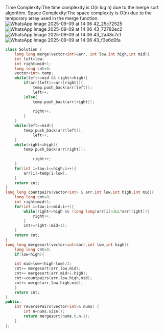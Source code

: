 Time Complexity:The time complexity is O(n log n) due to the merge sort algorithm.
Space Complexity:The space complexity is O(n) due to the temporary array used in the merge function.
![WhatsApp Image 2025-09-09 at 14 06 42_25c72525](https://github.com/user-attachments/assets/3b671bd1-16ac-4728-a952-c70b9fc165b9)
![WhatsApp Image 2025-09-09 at 14 06 43_72782ec2](https://github.com/user-attachments/assets/f85d2545-b9dc-494a-a743-9602f6a71d50)
![WhatsApp Image 2025-09-09 at 14 06 43_2a48c7c1](https://github.com/user-attachments/assets/12272fd6-c09c-4789-bdc1-d832437546e0)
![WhatsApp Image 2025-09-09 at 14 06 43_f3e6d0fa](https://github.com/user-attachments/assets/e6922269-32f4-4fda-a00e-eca2fb0b8078)


```cpp
class Solution {
    long long merge(vector<int>&arr, int low,int high,int mid){
    int left=low;
    int right=mid+1;
    long long cnt=0;
    vector<int> temp;
    while(left<=mid && right<=high){
        if(arr[left]<=arr[right]){
            temp.push_back(arr[left]);
            left++;
        }else{
            temp.push_back(arr[right]);
          
            right++;
        }
    }
    while(left<=mid){
        temp.push_back(arr[left]);
            left++;
    }
    while(right<=high){
        temp.push_back(arr[right]);
        
            right++;
    }
    for(int i=low;i<=high;i++){
        arr[i]=temp[i-low];
    }
    return cnt;
}
long long countpairs(vector<int> & arr,int low,int high,int mid){
    long long cnt=0;
    int right=mid+1;
    for(int i=low;i<=mid;i++){
        while(right<=high && (long long)arr[i]>2LL*arr[right]){
            right++;
        }
        cnt+=right-(mid+1);
    }
    return cnt;
}
long long mergesort(vector<int>&arr,int low,int high){
    long long cnt=0;
    if(low<high){
    
    int mid=low+(high-low)/2;
    cnt+= mergesort(arr,low,mid);
    cnt+= mergesort(arr,mid+1,high);
    cnt+=countpairs(arr,low,high,mid);
    cnt+= merge(arr,low,high,mid);  
    }
    return cnt;
}
public:
    int reversePairs(vector<int>& nums) {
        int n=nums.size();
        return mergesort(nums,0,n-1);
    }
};

